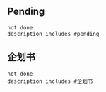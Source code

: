 ## Pending

```tasks
not done
description includes #pending
```

## 企划书

```tasks
not done
description includes #企划书
```
